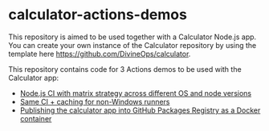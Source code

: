 # calculator-actions-demos

This repository is aimed to be used together with a Calculator Node.js app. You can create your own instance of the Calculator repository by using the template here https://github.com/DivineOps/calculator. 

This repository contains code for 3 Actions demos to be used with the Calculator app:
- [Node.js CI with matrix strategy across different OS and node versions](ci/node-ci-matrix.yml) 
- [Same CI + caching for non-Windows runners](ci/node-ci-with-cache.yml) 
- [Publishing the calculator app into GitHub Packages Registry as a Docker container](gpr/docker-image-push-gpr.yml)

